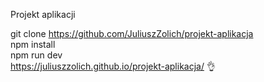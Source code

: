 Projekt aplikacji

git clone https://github.com/JuliuszZolich/projekt-aplikacja <br>
npm install <br>
npm run dev <br>
https://juliuszzolich.github.io/projekt-aplikacja/
👌
